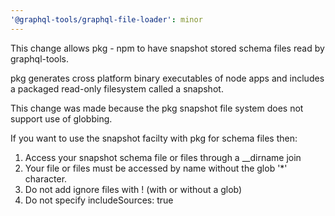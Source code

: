 ```yaml
---
'@graphql-tools/graphql-file-loader': minor
---
```


This change allows pkg - npm to have snapshot stored schema files read by graphql-tools.

pkg generates cross platform binary executables of node apps and includes a packaged read-only filesystem called a snapshot.

This change was made because the pkg snapshot file system does not support use of globbing.

If you want to use the snapshot facilty with pkg for schema files then:

1. Access your snapshot schema file or files through a \_\_dirname join
2. Your file or files must be accessed by name without the glob '\*' character.
3. Do not add ignore files with ! (with or without a glob)
4. Do not specify includeSources: true
